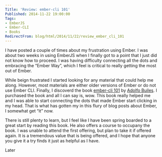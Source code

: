 ```yaml
---
Title: 'Review: ember-cli 101'
Published: 2014-11-22 19:00:00
Tags:
- EmberJS
- Ember-CLI
- Books
RedirectFrom: blog/html/2014/11/22/review_ember_cli_101
---
```


I have posted a couple of times about my frustration using Ember. I was about two weeks in using EmberJS when I finally got to a point that I just did not know how to proceed. I was having difficulty connecting all the dots and embracing the “Ember Way”, which I feel is critical to really getting the most out of Ember.

While beign frustrated I started looking for any material that could help me along. However, most materials are either older versions of Ember or do not use Ember CLI. Finally, I discoverd the book [ember-cli 101](https://leanpub.com/ember-cli-101) by [Adolfo Builes](http://blog.abuiles.com/). I purchased the book and all I can say is, wow. This book really helped me and I was able to start connecting the dots that made Ember start clicking in my head. That is what has gotten my in this flury of blog posts about Ember, I somewhat get “it” now.

There is still plenty to learn, but I feel like I have been spring boarded to a great start by reading this book. He also offers a course to occupany the book. I was unable to attend the first offering, but plan to take it if offered again. It is a tremendous value that is being offered, and I hope that anyone you give it a try finds it just as helpful as I have.

Later